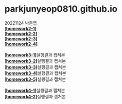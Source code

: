 # parkjunyeop0810.github.io
20221124 박준엽
<br> 
[**[homework2-1]**](https://parkjunyeop0810.github.io/homework2-1.html)
<br>
[**[homework2-2]**](https://parkjunyeop0810.github.io/homework2-2.html)
<br>
[**[homework2-3]**](https://parkjunyeop0810.github.io/homework2-3.html)
<br>
[**[homework2-4]**](https://parkjunyeop0810.github.io/homework2-4.html)
<br>
<br>
[**[homework3-1]**](https://github.com/ParkJunYeop0810/parkjunyeop0810.github.io/blob/main/homework3-1.jpg)실행결과 캡쳐본
<br>
[**[homework3-2]**](https://github.com/ParkJunYeop0810/parkjunyeop0810.github.io/blob/main/homewrok3-2.jpg)실행결과 캡쳐본
<br>
[**[homework3-3]**](https://github.com/ParkJunYeop0810/parkjunyeop0810.github.io/blob/main/homework3-3.jpg)실행결과 캡쳐본
<br>
[**[homework3-4]**](https://github.com/ParkJunYeop0810/parkjunyeop0810.github.io/blob/main/homework3-4.jpg)실행결과 캡쳐본
<br>
[**[homework3-5]**](https://github.com/ParkJunYeop0810/parkjunyeop0810.github.io/blob/main/homework3-5.JPG)실행결과 캡쳐본
<br>
<br>
[**[homework4-1]**](https://github.com/ParkJunYeop0810/parkjunyeop0810.github.io/blob/main/homework3-5.JPG)실행결과 캡쳐본
<br>
[**[homework4-2]**](https://github.com/ParkJunYeop0810/parkjunyeop0810.github.io/blob/main/homework3-5.JPG)실행결과 캡쳐본
